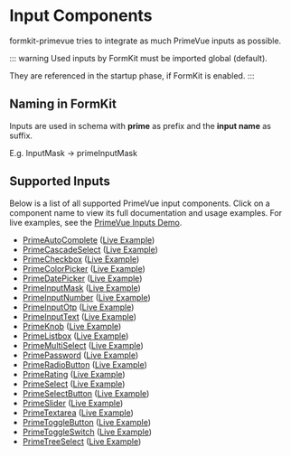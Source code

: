 # Input Components

formkit-primevue tries to integrate as much PrimeVue inputs as possible.

::: warning
Used inputs by FormKit must be imported global (default).

They are referenced in the startup phase, if FormKit is enabled.
:::

## Naming in FormKit
Inputs are used in schema with **prime** as prefix and the **input name** as suffix.

E.g. InputMask -> primeInputMask

## Supported Inputs

Below is a list of all supported PrimeVue input components. Click on a component name to view its full documentation and usage examples. For live examples, see the [PrimeVue Inputs Demo](https://formkit-primevue.netlify.app/inputs/).

- [PrimeAutoComplete](../component/PrimeAutoComplete.md) ([Live Example](https://formkit-primevue.netlify.app/inputs/autocomplete))
- [PrimeCascadeSelect](../component/PrimeCascadeSelect.md) ([Live Example](https://formkit-primevue.netlify.app/inputs/cascadeselect))
- [PrimeCheckbox](../component/PrimeCheckbox.md) ([Live Example](https://formkit-primevue.netlify.app/inputs/checkbox))
- [PrimeColorPicker](../component/PrimeColorPicker.md) ([Live Example](https://formkit-primevue.netlify.app/inputs/colorpicker))
- [PrimeDatePicker](../component/PrimeDatePicker.md) ([Live Example](https://formkit-primevue.netlify.app/inputs/datepicker))
- [PrimeInputMask](../component/PrimeInputMask.md) ([Live Example](https://formkit-primevue.netlify.app/inputs/inputmask))
- [PrimeInputNumber](../component/PrimeInputNumber.md) ([Live Example](https://formkit-primevue.netlify.app/inputs/inputnumber))
- [PrimeInputOtp](../component/PrimeInputOtp.md) ([Live Example](https://formkit-primevue.netlify.app/inputs/inputotp))
- [PrimeInputText](../component/PrimeInputText.md) ([Live Example](https://formkit-primevue.netlify.app/inputs/inputtext))
- [PrimeKnob](../component/PrimeKnob.md) ([Live Example](https://formkit-primevue.netlify.app/inputs/knob))
- [PrimeListbox](../component/PrimeListbox.md) ([Live Example](https://formkit-primevue.netlify.app/inputs/listbox))
- [PrimeMultiSelect](../component/PrimeMultiSelect.md) ([Live Example](https://formkit-primevue.netlify.app/inputs/multiselect))
- [PrimePassword](../component/PrimePassword.md) ([Live Example](https://formkit-primevue.netlify.app/inputs/password))
- [PrimeRadioButton](../component/PrimeRadioButton.md) ([Live Example](https://formkit-primevue.netlify.app/inputs/radiobutton))
- [PrimeRating](../component/PrimeRating.md) ([Live Example](https://formkit-primevue.netlify.app/inputs/rating))
- [PrimeSelect](../component/PrimeSelect.md) ([Live Example](https://formkit-primevue.netlify.app/inputs/select))
- [PrimeSelectButton](../component/PrimeSelectButton.md) ([Live Example](https://formkit-primevue.netlify.app/inputs/selectbutton))
- [PrimeSlider](../component/PrimeSlider.md) ([Live Example](https://formkit-primevue.netlify.app/inputs/slider))
- [PrimeTextarea](../component/PrimeTextarea.md) ([Live Example](https://formkit-primevue.netlify.app/inputs/textarea))
- [PrimeToggleButton](../component/PrimeToggleButton.md) ([Live Example](https://formkit-primevue.netlify.app/inputs/togglebutton))
- [PrimeToggleSwitch](../component/PrimeToggleSwitch.md) ([Live Example](https://formkit-primevue.netlify.app/inputs/toggleswitch))
- [PrimeTreeSelect](../component/PrimeTreeSelect.md) ([Live Example](https://formkit-primevue.netlify.app/inputs/treeselect))

<DisplayComponents :full="true" />
